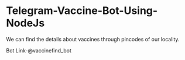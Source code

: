 # Telegram-Vaccine-Bot-Using-NodeJs
We can find the details about vaccines through pincodes of our locality.

Bot Link-@vaccinefind_bot
